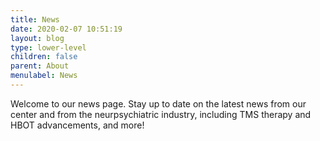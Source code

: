 ```yaml
---
title: News
date: 2020-02-07 10:51:19
layout: blog
type: lower-level
children: false
parent: About
menulabel: News
---
```

Welcome to our news page. Stay up to date on the latest news from our center and from the neurpsychiatric industry, including TMS therapy and HBOT advancements, and more!